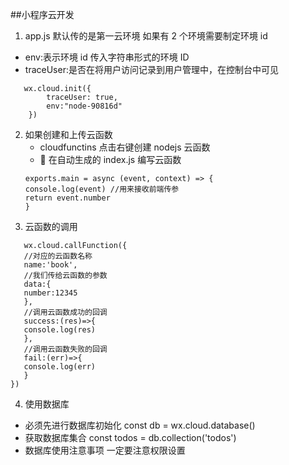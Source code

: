 ##小程序云开发

1. app.js
   默认传的是第一云环境 如果有 2 个环境需要制定环境 id

- env:表示环境 id 传入字符串形式的环境 ID
- traceUser:是否在将用户访问记录到用户管理中，在控制台中可见

```
   wx.cloud.init({
        traceUser: true,
		env:"node-90816d"
	})
```

2. 如果创建和上传云函数
   - cloudfunctins 点击右键创建 nodejs 云函数
   -  在自动生成的 index.js 编写云函数
   ```
   exports.main = async (event, context) => {
   console.log(event) //用来接收前端传参
   return event.number
   }
   ```
3. 云函数的调用

```
   wx.cloud.callFunction({
   //对应的云函数名称
   name:'book',
   //我们传给云函数的参数
   data:{
   number:12345
   },
   //调用云函数成功的回调
   success:(res)=>{
   console.log(res)
   },
   //调用云函数失败的回调
   fail:(err)=>{
   console.log(err)
   }
})
```

4. 使用数据库

- 必须先进行数据库初始化
  const db = wx.cloud.database()
- 获取数据库集合
  const todos = db.collection('todos')
- 数据库使用注意事项 一定要注意权限设置

